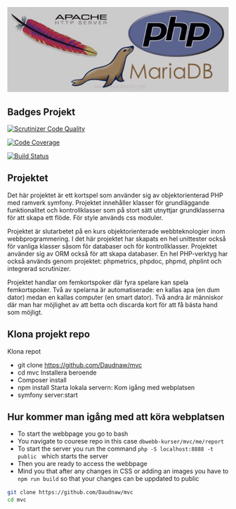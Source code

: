![MVC Image](public/img/mvc.png)

## Badges Projekt
[![Scrutinizer Code Quality](https://scrutinizer-ci.com/g/Daudnaw/mvc/badges/quality-score.png?b=master)](https://scrutinizer-ci.com/g/Daudnaw/mvc/?branch=master)

[![Code Coverage](https://scrutinizer-ci.com/g/Daudnaw/mvc/badges/coverage.png?b=master)](https://scrutinizer-ci.com/g/Daudnaw/mvc/?branch=master)

[![Build Status](https://scrutinizer-ci.com/g/Daudnaw/mvc/badges/build.png?b=master)](https://scrutinizer-ci.com/g/Daudnaw/mvc/build-status/master)

## Projektet 

Det här projektet är ett kortspel som använder sig av objektorienterad PHP med ramverk symfony. Projektet innehåller klasser för grundläggande funktionalitet och kontrollklasser som på stort sätt utnyttjar grundklasserna för att skapa ett flöde. För style används css moduler.

Projektet är slutarbetet på en kurs objektorienterade webbteknologier inom webbprogrammering. I det här projektet har skapats en hel unittester också för vanliga klasser såsom för databaser och för kontrollklasser. Projektet använder sig av ORM också för att skapa databaser. En hel PHP-verktyg har också används genom projektet: phpmetrics, phpdoc, phpmd, phplint och integrerad scrutinizer. 

Projektet handlar om femkortspoker där fyra spelare kan spela femkortspoker. Två av spelarna är automatiserade: en kallas apa (en dum dator) medan en kallas computer (en smart dator). Två andra är människor där man har möjlighet av att betta och discarda kort för att få bästa hand som möjligt. 

## Klona projekt repo
Klona repot
- git clone https://github.com/Daudnaw/mvc
- cd mvc
Installera beroende
- Composer install
- npm install
Starta lokala servern: Kom igång med webplatsen
- symfony server:start


## Hur kommer man igång med att köra webplatsen
- To start the webbpage you go to bash
- You navigate to courese repo in this case `dbwebb-kurser/mvc/me/report`
- To start the server you run the command ` php -S localhost:8888 -t public  ` which starts the server
- Then you are ready to access the webbpage
- Mind you that after any changes in CSS or adding an images you have to `npm run build` so that your changes can be uppdated to public

```bash
git clone https://github.com/Daudnaw/mvc
cd mvc